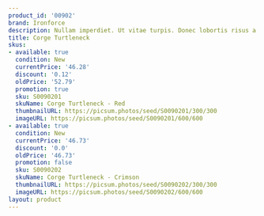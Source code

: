 ```yaml
---
product_id: '00902'
brand: Ironforce
description: Nullam imperdiet. Ut vitae turpis. Donec lobortis risus a elit.
title: Corge Turtleneck
skus:
- available: true
  condition: New
  currentPrice: '46.28'
  discount: '0.12'
  oldPrice: '52.79'
  promotion: true
  sku: S0090201
  skuName: Corge Turtleneck - Red
  thumbnailURL: https://picsum.photos/seed/S0090201/300/300
  imageURL: https://picsum.photos/seed/S0090201/600/600
- available: true
  condition: New
  currentPrice: '46.73'
  discount: '0.0'
  oldPrice: '46.73'
  promotion: false
  sku: S0090202
  skuName: Corge Turtleneck - Crimson
  thumbnailURL: https://picsum.photos/seed/S0090202/300/300
  imageURL: https://picsum.photos/seed/S0090202/600/600
layout: product
---
```


